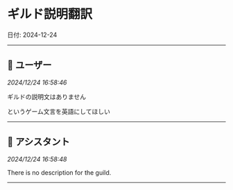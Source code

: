 # ギルド説明翻訳

日付: 2024-12-24

---

## 👤 ユーザー
*2024/12/24 16:58:46*

ギルドの説明文はありません

というゲーム文言を英語にしてほしい

---

## 🤖 アシスタント
*2024/12/24 16:58:48*

There is no description for the guild.

---
